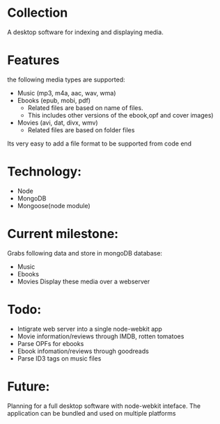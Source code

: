 Collection
==========
A desktop software for indexing and displaying media.


Features
==========
the following media types are supported:
* Music (mp3, m4a, aac, wav, wma)
* Ebooks (epub, mobi, pdf)
	* Related files are based on name of files. 
	* This includes other versions of the ebook,opf and cover images)
* Movies (avi, dat, divx, wmv)
	* Related files are based on folder files

Its very easy to add a file format to be supported from code end

Technology:
============
* Node
* MongoDB
* Mongoose(node module)

Current milestone:
===================
Grabs following data and store in mongoDB database:
* Music
* Ebooks
* Movies
Display these media over a webserver

Todo:
===============
* Intigrate web server into a single node-webkit app
* Movie information/reviews through IMDB, rotten tomatoes
* Parse OPFs for ebooks
* Ebook infomation/reviews through goodreads
* Parse ID3 tags on music files

Future:
=========
Planning for a full desktop software with node-webkit inteface. The application can be bundled and used on multiple platforms
